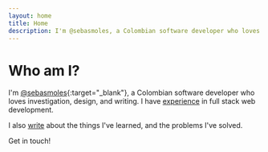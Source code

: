 ```yaml
---
layout: home
title: Home
description: I'm @sebasmoles, a Colombian software developer who loves investigation, design, and writing.
---
```


# Who am I?

I'm [@sebasmoles](https://twitter.com/sebasmoles){:target="\_blank"}, a Colombian software developer who loves investigation, design, and writing. I have [experience](/portfolio) in full stack web development.

I also [write](/journal) about the things I've learned, and the problems I've solved.

Get in touch!
